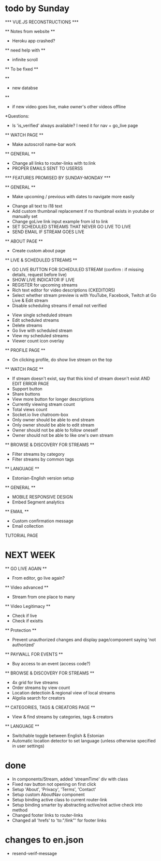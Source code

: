 # todo by Sunday

*** VUE.JS RECONSTRUCTIONS ***

** Notes from website **
<!-- - Email verification doesn't work (maybe because host 3000 and doesn't work on 8080, will try again Live) -->
- Heroku app crashed?
<!-- - Showing 'You're live' when not, no link though -->
<!-- - Needs 404 page -->

** need help with **
- infinite scroll

** To be fixed **
<!-- - Settings page notification area under image, can it be removed (it is taking space) -->
<!-- - Go live button -->
<!-- - Success page -->
<!-- + Profile link / same component -->
<!-- + Profile not working (especially new) -->
<!-- - Get video ID from video link -->

** 
- new databse

**
- if new video goes live, make owner's other videos offline

*Questions:
- Is 'is_verified' always available? I need it for nav + go_live page
<!-- - Do I have to change every req.user._id and is there an equivalently convenient way to get this? -->

** WATCH PAGE **
<!-- + If LoggedIn && User==Owner
    + Show edit stream button
    + Show end stream button
    + Disable liking video
    + Don't show follow
+ Make like button work
+ Make follow button work
+ If stream has ended, show it has ended -->
- Make autoscroll name-bar work

** GENERAL **
- Change all <a> links to router-links with to:link
- PROPER EMAILS SENT TO USERSS


*** FEATURES PROMISED BY SUNDAY-MONDAY ***

** GENERAL **
- Make upcoming / previous with dates to navigate more easily
<!-- - Add 'Watch streams' to success page instead of streams list -->
- Change all text to i18 text
- Add custom thumbnail replacement if no thumbnail exists in youtube or manually set
- Change goLive link input example from id to link
- SET SCHEDULED STREAMS THAT NEVER GO LIVE TO LIVE
- SEND EMAIL IF STREAM GOES LIVE

** ABOUT PAGE **
- Create custom about page

** LIVE & SCHEDULED STREAMS **
- GO LIVE BUTTON FOR SCHEDULED STREAM (confirm : if missing details, request before live)
- SHOW LIVE INDICATOR IF LIVE
- REGISTER for upcoming streams
- Rich text editor for video descriptions (CKEDITOR5)
- Select whether stream preview is with YouTube, Facebook, Twitch at Go Live & Edit stream
- Disable scheduling streams if email not verified
<!-- - Schedule streams -->
- View single scheduled stream
- Edit scheduled streams
- Delete streams
- Go live with scheduled stream
- View my scheduled streams
- Viewer count icon overlay

** PROFILE PAGE **
<!-- - Social media buttons -->
<!-- - Profile separated from main live stream -->
- On clicking profile, do show live stream on the top

** WATCH PAGE **
- If stream doesn't exist, say that this kind of stream doesn't exist AND EDIT ERROR PAGE
- Support button
- Share buttons
- View more button for longer descriptions
- Currently viewing stream count
- Total views count
- Socket.io live chatroom-box
- Only owner should be able to end stream
- Only owner should be able to edit stream
- Owner should not be able to follow oneself
- Owner should not be able to like one's own stream

** BROWSE & DISCOVERY FOR STREAMS **
- Filter streams by category
- Filter streams by common tags

** LANGUAGE **
- Estonian-English version setup

** GENERAL **
- MOBILE RESPONSIVE DESIGN
- Embed Segment analytics

** EMAIL ** 
- Custom confirmation message
- Email collection

TUTORIAL PAGE

# NEXT WEEK

** GO LIVE AGAIN **
- From editor, go live again?

** Video advanced **
- Stream from one place to many

** Video Legitimacy **
- Check if live
- Check if existts

** Protection **
- Prevent unauthorized changes and display page/component saying 'not authorized'

** PAYWALL FOR EVENTS **
- Buy access to an event (access code?)

** BROWSE & DISCOVERY FOR STREAMS **
- 4x grid for live streams
- Order streams by view count
- Location detectioin & regional view of local streams
- Algolia search for creators

** CATEGORIES, TAGS & CREATORS PAGE ** 
- View & find streams by categories, tags & creators

** LANGUAGE ** 
- Switchable toggle between English & Estonian
- Automatic location detector to set language (unless otherwise specified in user settings)


# done
+ In components/Stream, added 'streamTime' div with class
+ Fixed nav button not opening on first click
+ Setup 'About', 'Privacy', 'Terms', 'Contact'
+ Setup custom AboutNav component
+ Setup binding active class to current router-link
+ Setup binding smarter by abstracting active/not active check into method
+ Changed footer <a> links to router-links
+ Changed all 'hrefs' to 'to:"/link"' for footer links


# changes to en.json
- resend-verif-message